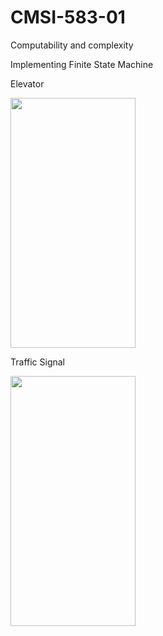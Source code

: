 # CMSI-583-01
Computability and complexity 

Implementing Finite State Machine

Elevator


<img src="https://github.com/sgowdaks/CMSI-583-01/blob/main/gifs/Elevator.gif" width="200" height="400">


Traffic Signal


<img src="https://github.com/sgowdaks/CMSI-583-01/blob/main/gifs/Traffic-signal.gif" width="200" height="400">




